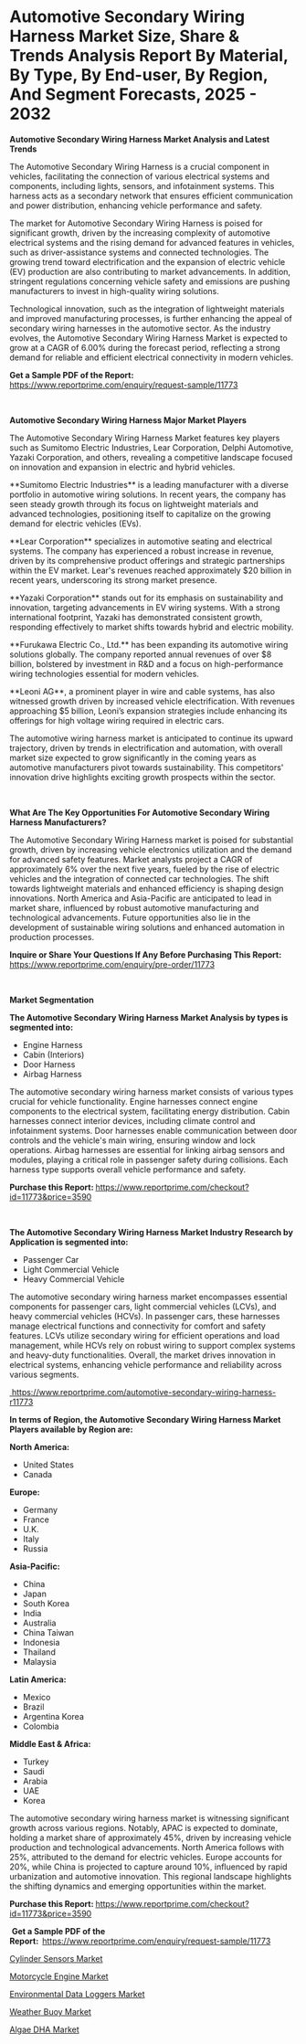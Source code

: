 <p><h1>Automotive Secondary Wiring Harness Market Size, Share & Trends Analysis Report By Material, By Type, By End-user, By Region, And Segment Forecasts, 2025 - 2032</h1></p><p><strong>Automotive Secondary Wiring Harness Market Analysis and Latest Trends</strong></p>
<p><p>The Automotive Secondary Wiring Harness is a crucial component in vehicles, facilitating the connection of various electrical systems and components, including lights, sensors, and infotainment systems. This harness acts as a secondary network that ensures efficient communication and power distribution, enhancing vehicle performance and safety. </p><p>The market for Automotive Secondary Wiring Harness is poised for significant growth, driven by the increasing complexity of automotive electrical systems and the rising demand for advanced features in vehicles, such as driver-assistance systems and connected technologies. The growing trend toward electrification and the expansion of electric vehicle (EV) production are also contributing to market advancements. In addition, stringent regulations concerning vehicle safety and emissions are pushing manufacturers to invest in high-quality wiring solutions.</p><p>Technological innovation, such as the integration of lightweight materials and improved manufacturing processes, is further enhancing the appeal of secondary wiring harnesses in the automotive sector. As the industry evolves, the Automotive Secondary Wiring Harness Market is expected to grow at a CAGR of 6.00% during the forecast period, reflecting a strong demand for reliable and efficient electrical connectivity in modern vehicles.</p></p>
<p><strong>Get a Sample PDF of the Report:&nbsp;</strong> <a href="https://www.reportprime.com/enquiry/request-sample/11773?utm_campaign=3569&utm_medium=2&utm_source=Github&utm_content=ia&utm_term=17032025&utm_id=automotive-secondary-wiring-harness">https://www.reportprime.com/enquiry/request-sample/11773</a></p>
<p>&nbsp;</p>
<p><strong>Automotive Secondary Wiring Harness Major Market Players</strong></p>
<p><p>The Automotive Secondary Wiring Harness Market features key players such as Sumitomo Electric Industries, Lear Corporation, Delphi Automotive, Yazaki Corporation, and others, revealing a competitive landscape focused on innovation and expansion in electric and hybrid vehicles. </p><p>**Sumitomo Electric Industries** is a leading manufacturer with a diverse portfolio in automotive wiring solutions. In recent years, the company has seen steady growth through its focus on lightweight materials and advanced technologies, positioning itself to capitalize on the growing demand for electric vehicles (EVs).</p><p>**Lear Corporation** specializes in automotive seating and electrical systems. The company has experienced a robust increase in revenue, driven by its comprehensive product offerings and strategic partnerships within the EV market. Lear's revenues reached approximately $20 billion in recent years, underscoring its strong market presence.</p><p>**Yazaki Corporation** stands out for its emphasis on sustainability and innovation, targeting advancements in EV wiring systems. With a strong international footprint, Yazaki has demonstrated consistent growth, responding effectively to market shifts towards hybrid and electric mobility.</p><p>**Furukawa Electric Co., Ltd.** has been expanding its automotive wiring solutions globally. The company reported annual revenues of over $8 billion, bolstered by investment in R&D and a focus on high-performance wiring technologies essential for modern vehicles.</p><p>**Leoni AG**, a prominent player in wire and cable systems, has also witnessed growth driven by increased vehicle electrification. With revenues approaching $5 billion, Leoni’s expansion strategies include enhancing its offerings for high voltage wiring required in electric cars.</p><p>The automotive wiring harness market is anticipated to continue its upward trajectory, driven by trends in electrification and automation, with overall market size expected to grow significantly in the coming years as automotive manufacturers pivot towards sustainability. This competitors' innovation drive highlights exciting growth prospects within the sector.</p></p>
<p>&nbsp;</p>
<p><strong>What Are The Key Opportunities For Automotive Secondary Wiring Harness Manufacturers?</strong></p>
<p><p>The Automotive Secondary Wiring Harness market is poised for substantial growth, driven by increasing vehicle electronics utilization and the demand for advanced safety features. Market analysts project a CAGR of approximately 6% over the next five years, fueled by the rise of electric vehicles and the integration of connected car technologies. The shift towards lightweight materials and enhanced efficiency is shaping design innovations. North America and Asia-Pacific are anticipated to lead in market share, influenced by robust automotive manufacturing and technological advancements. Future opportunities also lie in the development of sustainable wiring solutions and enhanced automation in production processes.</p></p>
<p><strong>Inquire or Share Your Questions If Any Before Purchasing This Report:</strong> <a href="https://www.reportprime.com/enquiry/pre-order/11773?utm_campaign=3569&utm_medium=2&utm_source=Github&utm_content=ia&utm_term=17032025&utm_id=automotive-secondary-wiring-harness">https://www.reportprime.com/enquiry/pre-order/11773</a></p>
<p>&nbsp;</p>
<p><strong>Market Segmentation</strong></p>
<p><strong>The Automotive Secondary Wiring Harness Market Analysis by types is segmented into:</strong></p>
<p><ul><li>Engine Harness</li><li>Cabin (Interiors)</li><li>Door Harness</li><li>Airbag Harness</li></ul></p>
<p><p>The automotive secondary wiring harness market consists of various types crucial for vehicle functionality. Engine harnesses connect engine components to the electrical system, facilitating energy distribution. Cabin harnesses connect interior devices, including climate control and infotainment systems. Door harnesses enable communication between door controls and the vehicle's main wiring, ensuring window and lock operations. Airbag harnesses are essential for linking airbag sensors and modules, playing a critical role in passenger safety during collisions. Each harness type supports overall vehicle performance and safety.</p></p>
<p><strong>Purchase this Report:&nbsp;</strong><a href="https://www.reportprime.com/checkout?id=11773&price=3590&utm_campaign=3569&utm_medium=2&utm_source=Github&utm_content=ia&utm_term=17032025&utm_id=automotive-secondary-wiring-harness">https://www.reportprime.com/checkout?id=11773&price=3590</a></p>
<p>&nbsp;</p>
<p><strong>The Automotive Secondary Wiring Harness Market Industry Research by Application is segmented into:</strong></p>
<p><ul><li>Passenger Car</li><li>Light Commercial Vehicle</li><li>Heavy Commercial Vehicle</li></ul></p>
<p><p>The automotive secondary wiring harness market encompasses essential components for passenger cars, light commercial vehicles (LCVs), and heavy commercial vehicles (HCVs). In passenger cars, these harnesses manage electrical functions and connectivity for comfort and safety features. LCVs utilize secondary wiring for efficient operations and load management, while HCVs rely on robust wiring to support complex systems and heavy-duty functionalities. Overall, the market drives innovation in electrical systems, enhancing vehicle performance and reliability across various segments.</p></p>
<p><a href="https://www.reportprime.com/automotive-secondary-wiring-harness-r11773?utm_campaign=3569&utm_medium=2&utm_source=Github&utm_content=ia&utm_term=17032025&utm_id=automotive-secondary-wiring-harness">&nbsp;https://www.reportprime.com/automotive-secondary-wiring-harness-r11773</a></p>
<p><strong>In terms of Region, the Automotive Secondary Wiring Harness Market Players available by Region are:</strong></p>
<p>
    <p> <strong> North America: </strong>
        <ul>
            <li>United States</li>
            <li>Canada</li>
        </ul>
        </p> 
    <p> <strong> Europe: </strong>
        <ul>
            <li>Germany</li>
            <li>France</li>
            <li>U.K.</li>
            <li>Italy</li>
            <li>Russia</li>
        </ul>
        </p> 
    <p> <strong> Asia-Pacific: </strong>
        <ul>
            <li>China</li>
            <li>Japan</li>
            <li>South Korea</li>
            <li>India</li>
            <li>Australia</li>
            <li>China Taiwan</li>
            <li>Indonesia</li>
            <li>Thailand</li>
            <li>Malaysia</li>
        </ul>
        </p> 
    <p> <strong> Latin America: </strong>
        <ul>
            <li>Mexico</li>
            <li>Brazil</li>
            <li>Argentina Korea</li>
            <li>Colombia</li>
        </ul>
        </p> 
    <p> <strong> Middle East & Africa: </strong>
        <ul>
            <li>Turkey</li>
            <li>Saudi</li>
            <li>Arabia</li>
            <li>UAE</li>
            <li>Korea</li>
        </ul>
    </p>
    </p>
<p><p>The automotive secondary wiring harness market is witnessing significant growth across various regions. Notably, APAC is expected to dominate, holding a market share of approximately 45%, driven by increasing vehicle production and technological advancements. North America follows with 25%, attributed to the demand for electric vehicles. Europe accounts for 20%, while China is projected to capture around 10%, influenced by rapid urbanization and automotive innovation. This regional landscape highlights the shifting dynamics and emerging opportunities within the market.</p></p>
<p><strong>Purchase this Report: </strong><a href="https://www.reportprime.com/checkout?id=11773&price=3590&utm_campaign=3569&utm_medium=2&utm_source=Github&utm_content=ia&utm_term=17032025&utm_id=automotive-secondary-wiring-harness">https://www.reportprime.com/checkout?id=11773&price=3590</a></p>
<p>&nbsp;<strong>Get a Sample PDF of the Report:&nbsp;&nbsp;</strong><a href="https://www.reportprime.com/enquiry/request-sample/11773?utm_campaign=3569&utm_medium=2&utm_source=Github&utm_content=ia&utm_term=17032025&utm_id=automotive-secondary-wiring-harness">https://www.reportprime.com/enquiry/request-sample/11773</a></p>
<p><strong></strong></p>
<p><p><a href="https://www.linkedin.com/pulse/cylinder-sensors-market-overview-size-valuation-projected-cagr-vtvxc?utm_campaign=3569&utm_medium=2&utm_source=Github&utm_content=ia&utm_term=17032025&utm_id=automotive-secondary-wiring-harness">Cylinder Sensors Market</a></p><p><a href="https://www.linkedin.com/pulse/9-growth-expected-motorcycle-engine-market-between-2025-2032-jbb6c?utm_campaign=3569&utm_medium=2&utm_source=Github&utm_content=ia&utm_term=17032025&utm_id=automotive-secondary-wiring-harness">Motorcycle Engine Market</a></p><p><a href="https://www.linkedin.com/pulse/comprehensive-environmental-data-loggers-report-industry-zvzic?utm_campaign=3569&utm_medium=2&utm_source=Github&utm_content=ia&utm_term=17032025&utm_id=automotive-secondary-wiring-harness">Environmental Data Loggers Market</a></p><p><a href="https://www.linkedin.com/pulse/weather-buoy-market-trends-report-industry-analysis-w1ymc?utm_campaign=3569&utm_medium=2&utm_source=Github&utm_content=ia&utm_term=17032025&utm_id=automotive-secondary-wiring-harness">Weather Buoy Market</a></p><p><a href="https://www.linkedin.com/pulse/projected-revenue-market-growth-algae-dha-84-cagr-2025-2032-jidhe?utm_campaign=3569&utm_medium=2&utm_source=Github&utm_content=ia&utm_term=17032025&utm_id=automotive-secondary-wiring-harness">Algae DHA Market</a></p></p>
